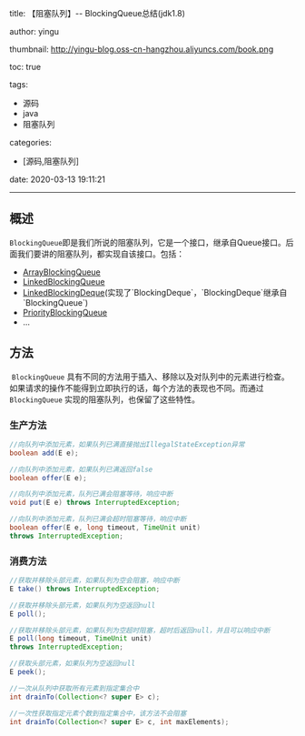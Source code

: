 title: 【阻塞队列】-- BlockingQueue总结(jdk1.8)

author: yingu

thumbnail: http://yingu-blog.oss-cn-hangzhou.aliyuncs.com/book.png

toc: true 

tags:

  - 源码
  - java
  - 阻塞队列

categories: 

  - [源码,阻塞队列] 

date: 2020-03-13 19:11:21

---

## 概述

​			`BlockingQueue`即是我们所说的阻塞队列，它是一个接口，继承自Queue接口。后面我们要讲的阻塞队列，都实现自该接口。包括：<!-- more -->

- [ArrayBlockingQueue]("https://www.yingu.site/2020/03/13/ArrayBlockingQueue/")
- [LinkedBlockingQueue]("https://www.yingu.site/2020/03/14/LinkedBlockingQueue/")
- [LinkedBlockingDeque]("https://www.yingu.site/2020/03/15/LinkedBlockingDeque/")(实现了`BlockingDeque`，`BlockingDeque`继承自`BlockingQueue`)
- [PriorityBlockingQueue]("https://www.yingu.site/2020/03/15/PriorityBlockingQueue/")
- ...

## 方法

​		`BlockingQueue` 具有不同的方法用于插入、移除以及对队列中的元素进行检查。如果请求的操作不能得到立即执行的话，每个方法的表现也不同。而通过`BlockingQueue` 实现的阻塞队列，也保留了这些特性。

### 生产方法

```java
//向队列中添加元素，如果队列已满直接抛出IllegalStateException异常
boolean add(E e);

//向队列中添加元素，如果队列已满返回false
boolean offer(E e);

//向队列中添加元素，队列已满会阻塞等待，响应中断
void put(E e) throws InterruptedException;

//向队列中添加元素，队列已满会超时阻塞等待，响应中断
boolean offer(E e, long timeout, TimeUnit unit)
throws InterruptedException;
```

### 消费方法

```java
//获取并移除头部元素，如果队列为空会阻塞，响应中断
E take() throws InterruptedException;

//获取并移除头部元素，如果队列为空返回null
E poll();

//获取并移除头部元素，如果队列为空超时阻塞，超时后返回null，并且可以响应中断
E poll(long timeout, TimeUnit unit)
throws InterruptedException;

//获取头部元素，如果队列为空返回null
E peek();

//一次从队列中获取所有元素到指定集合中
int drainTo(Collection<? super E> c);

//一次性获取指定元素个数到指定集合中，该方法不会阻塞
int drainTo(Collection<? super E> c, int maxElements);
```

